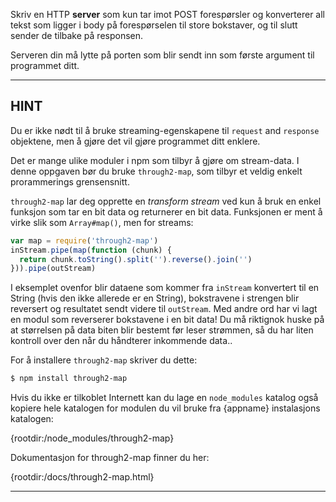 
Skriv en HTTP **server** som kun tar imot POST forespørsler og konverterer all tekst som ligger i body på forespørselen til store bokstaver, og til slutt sender de tilbake på responsen.

Serveren din må lytte på porten som blir sendt inn som første argument til programmet ditt.

----------------------------------------------------------------------
## HINT

Du er ikke nødt til å bruke streaming-egenskapene til `request` and `response` objektene, men å gjøre det vil gjøre programmet ditt enklere.

Det er mange ulike moduler i npm som tilbyr å gjøre om stream-data. I denne oppgaven bør du bruke `through2-map`, som tilbyr et veldig enkelt prorammerings grensensnitt.

`through2-map` lar deg opprette en *transform stream* ved kun å bruk en enkel funksjon som tar en bit data og returnerer en bit data. Funksjonen er ment å virke slik som `Array#map()`, men for streams:

```js
var map = require('through2-map')
inStream.pipe(map(function (chunk) {
  return chunk.toString().split('').reverse().join('')
})).pipe(outStream)
```

I eksemplet ovenfor blir dataene som kommer fra `inStream` konvertert til en String (hvis den ikke allerede er en String), bokstravene i strengen blir reversert og resultatet sendt videre til `outStream`. Med andre ord har vi lagt en modul som reverserer bokstavene i en bit data! Du må riktignok huske på at størrelsen på data biten blir bestemt før leser strømmen, så du har liten kontroll over den når du håndterer inkommende data..

For å installere `through2-map` skriver du dette:

```sh
$ npm install through2-map
```

Hvis du ikke er tilkoblet Internett kan du lage en `node_modules` katalog også kopiere hele katalogen for modulen du vil bruke fra {appname} instalasjons katalogen:

  {rootdir:/node_modules/through2-map}

Dokumentasjon for through2-map finner du her:

  {rootdir:/docs/through2-map.html}

----------------------------------------------------------------------

